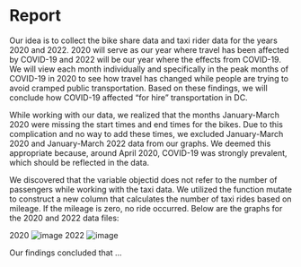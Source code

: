 # Report
Our idea is to collect the bike share data and taxi rider data for the years 2020 and 2022. 2020 will serve as our year where travel has been affected by COVID-19 and 2022 will be our year where the effects from COVID-19. We will view each month individually and specifically in the peak months of COVID-19 in 2020 to see how travel has changed while people are trying to avoid cramped public transportation. Based on these findings, we will conclude how COVID-19 affected “for hire” transportation in DC.

While working with our data, we realized that the months January-March 2020 were missing the start times and end times for the bikes. Due to this complication and no way to add these times, we excluded January-March 2020 and January-March 2022 data from our graphs. We deemed this appropriate because, around April 2020, COVID-19 was strongly prevalent, which should be reflected in the data.

We discovered that the variable objectid does not refer to the number of passengers while working with the taxi data. We utilized the function mutate to construct a new column that calculates the number of taxi rides based on mileage. If the mileage is zero, no ride occurred. Below are the graphs for the 2020 and 2022 data files:

2020
![image](https://github.com/torresnr/bikeshare_23/assets/145371919/83adee53-382b-4930-83a0-b6472902d509)
2022
![image](https://github.com/torresnr/bikeshare_23/assets/145371919/684363c0-391d-4ec8-babb-4bee518f551d)

Our findings concluded that ...
